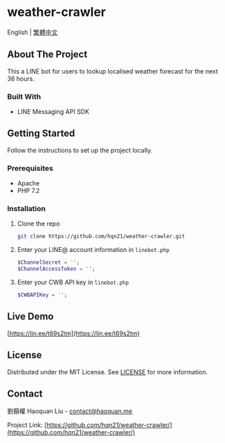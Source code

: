 # weather-crawler
English | [繁體中文](docs/README_zh-tw.md)
## About The Project
This a LINE bot for users to lookup localised weather forecast for the next 36 hours.
### Built With
* LINE Messaging API SDK
## Getting Started
Follow the instructions to set up the project locally.
### Prerequisites
* Apache
* PHP 7.2
### Installation
1. Clone the repo
   ```sh
   git clone https://github.com/hqn21/weather-crawler.git
   ```
2. Enter your LINE@ account information in `linebot.php`
   ```php
   $ChannelSecret = '';
   $ChannelAccessToken = '';
   ```
3. Enter your CWB API key in `linebot.php`
   ```php
   $CWBAPIKey = '';
   ```
## Live Demo
[https://lin.ee/t69s2tm](https://lin.ee/t69s2tm)
## License
Distributed under the MIT License. See [LICENSE](LICENSE) for more information.
## Contact
劉顥權 Haoquan Liu - [contact@haoquan.me](mailto:contact@haoquan.me)

Project Link: [https://github.com/hqn21/weather-crawler/](https://github.com/hqn21/weather-crawler/)
